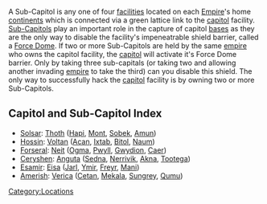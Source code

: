 A Sub-Capitol is any one of four [facilities](Facilities.md)
located on each [Empire](../terminology/Empire.md)'s home
[continents](Continent.md) which is connected via a green
lattice link to the [capitol](Capitol.md) facility.
[Sub-Capitols](Sub-Capitol.md) play an important role in the
capture of capitol [bases](Facilities.md) as they are the only
way to disable the facility's impeneatrable shield barrier, called a
[Force Dome](../items/Force_Dome.md). If two or more Sub-Capitols are
held by the same [empire](../terminology/Empire.md) who owns the capitol
facility, the [capitol](Capitol.md) will activate it's Force
Dome barrier. Only by taking three sub-capitals (or taking two and
allowing another invading [empire](../terminology/Empire.md) to take the third)
can you disable this shield. The only way to successfully hack the
[capitol](Capitol.md) facility is by owning two or more
Sub-Capitols.

## Capitol and Sub-Capitol Index

- [Solsar](Solsar.md): [Thoth](../facilities/Thoth.md)
  ([Hapi](../facilities/Hapi.md), [Mont](../facilities/Mont.md),
  [Sobek](../facilities/Sobek.md), [Amun](../facilities/Amun.md))
- [Hossin](Hossin.md): [Voltan](../facilities/Voltan.md)
  ([Acan](../facilities/Acan.md), [Ixtab](../facilities/Ixtab.md),
  [Bitol](../facilities/Bitol.md), [Naum](../facilities/Naum.md))
- [Forseral](Forseral.md): [Neit](../facilities/Neit.md)
  ([Ogma](../facilities/Ogma.md), [Pwyll](../facilities/Pwyll.md),
  [Gwydion](../facilities/Gwydion.md), [Caer](../facilities/Caer.md))
- [Ceryshen](Ceryshen.md): [Anguta](../facilities/Anguta.md)
  ([Sedna](../facilities/Sedna.md), [Nerrivik](../facilities/Nerrivik.md),
  [Akna](../facilities/Akna.md), [Tootega](../facilities/Tootega.md))
- [Esamir](Esamir.md): [Eisa](../facilities/Eisa.md)
  ([Jarl](../facilities/Jarl.md), [Ymir](../facilities/Ymir.md),
  [Freyr](../facilities/Freyr.md), [Mani](../facilities/Mani.md))
- [Amerish](Amerish.md): [Verica](../facilities/Verica.md)
  ([Cetan](../facilities/Cetan.md), [Mekala](../facilities/Mekala.md),
  [Sungrey](../Sungrey.md), [Qumu](../facilities/Qumu.md))

[Category:Locations](Category:Locations.md)
